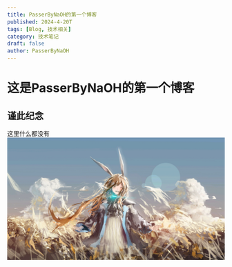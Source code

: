 ```yaml
---
title: PasserByNaOH的第一个博客
published: 2024-4-20T
tags: [Blog, 技术相关]
category: 技术笔记
draft: false
author: PasserByNaOH
---
```


# 这是PasserByNaOH的第一个博客

## 谨此纪念

这里什么都没有![amia](https://raw.githubusercontent.com/PasserByNaOH/PicGo/main/blogPic/564afc89790c91f9652965f5596d227a4d0cc38d.jpg)